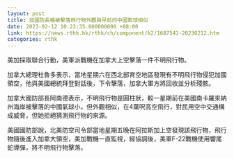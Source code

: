 ```yaml
---
layout: post
title: 加國防長稱被擊落飛行物外觀與早前的中國氣球相似
date: 2023-02-12 10:23:35.000000000 +08:00
link: https://news.rthk.hk/rthk/ch/component/k2/1687541-20230212.htm
categories: rthk
---
```


美加採取聯合行動，美軍派戰機在加拿大上空擊落一件不明飛行物。

加拿大總理杜魯多表示，當地星期六在西北部育空地區發現有不明飛行物侵犯加國領空，他與美國總統拜登對話後，下令擊落，加拿大軍方將回收並分析殘骸。

加拿大國防部長阿南德表示，不明飛行物是圓柱狀，較一星期前在美國南卡羅來納州海岸被擊落的中國氣球小，但外觀相似，在4萬呎高空飛行，對民用空中交通構成威脅，但她拒絕猜測飛行物的來源。

美國國防部說，北美防空司令部當地星期五晚在阿拉斯加上空發現該飛行物，飛行物隨後進入加拿大領空，美加戰機一直監視，經協調後，美軍F-22戰機使用響尾蛇導彈，將不明飛行物擊落。
